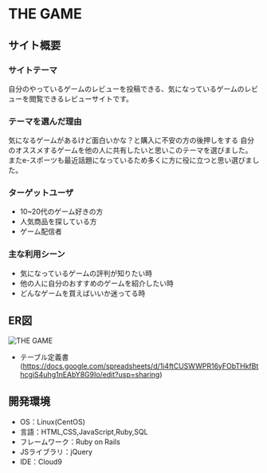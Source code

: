 # THE GAME

## サイト概要
### サイトテーマ
自分のやっているゲームのレビューを投稿できる、気になっているゲームのレビューを閲覧できるレビューサイトです。

### テーマを選んだ理由
気になるゲームがあるけど面白いかな？と購入に不安の方の後押しをする
自分のオススメするゲームを他の人に共有したいと思いこのテーマを選びました。
またe-スポーツも最近話題になっているため多くに方に役に立つと思い選びました。

### ターゲットユーザ
- 10~20代のゲーム好きの方
- 人気商品を探している方
- ゲーム配信者

### 主な利用シーン
- 気になっているゲームの評判が知りたい時
- 他の人に自分のおすすめのゲームを紹介したい時
- どんなゲームを買えばいいか迷ってる時

## ER図
![THE GAME](https://user-images.githubusercontent.com/106644921/184521160-f7058475-9d71-4fec-8dcb-2d03d5de298f.jpg)
- テーブル定義書(https://docs.google.com/spreadsheets/d/1i4ftCUSWWPR16yFObTHkfBthcgiS4uhg1nEAbY8G9Io/edit?usp=sharing)


## 開発環境
- OS：Linux(CentOS)
- 言語：HTML,CSS,JavaScript,Ruby,SQL
- フレームワーク：Ruby on Rails
- JSライブラリ：jQuery
- IDE：Cloud9
